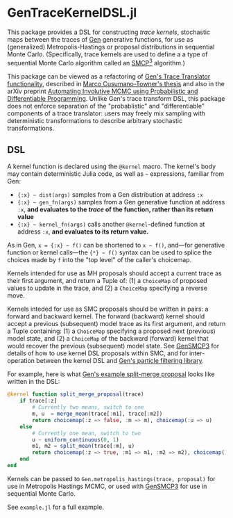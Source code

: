 # GenTraceKernelDSL.jl

This package provides a DSL for constructing _trace kernels_, stochastic
maps between the traces of [Gen](https://github.com/probcomp/Gen.jl) generative
functions, for use as (generalized) Metropolis-Hastings or proposal distributions in sequential Monte Carlo.  (Specifically, trace kernels are used to define a a type of sequential Monte Carlo algorithm called an [SMCP<sup>3</sup>](github.com/probcomp/GenSMCP3.jl) algorithm.)

This package can be viewed as a refactoring of [Gen's Trace Translator functionality](https://github.com/probcomp/Gen.jl/blob/a96a77991e0e43f208272e9241c8f2434ffdedbf/docs/src/ref/trace_translators.md),
described in [Marco Cusumano-Towner's thesis](https://www.mct.dev/assets/mct-thesis.pdf) and also in the arXiv preprint
[Automating Involutive MCMC using Probabilistic and Differentiable Programming](https://arxiv.org/abs/2007.09871).
Unlike Gen's trace transform DSL, this package does not enforce separation of the "probablistic" and "differentiable" components of a trace translator: users may freely mix sampling with deterministic transformations to describe arbitrary stochastic transformations.

## DSL

A kernel function is declared using the `@kernel` macro.
The kernel's body may contain deterministic Julia code, as well as `~` expressions,
familiar from Gen:

* `{:x} ~ dist(args)` samples from a Gen distribution at address `:x`
* `{:x} ~ gen_fn(args)` samples from a Gen generative function at address `:x`, **and evaluates to the _trace_ of the function, rather than its return value**
* `{:x} ~ kernel_fn(args)` calls another `@kernel`-defined function at address `:x`, **and evaluates to its return value.**

As in Gen, `x = {:x} ~ f()` can be shortened to `x ~ f()`, and—for generative function or kernel calls—the `{*} ~ f()` syntax can be used to splice the choices made by `f` into the "top level" of the caller's choicemap.

Kernels intended for use as MH proposals should accept a current trace as their first argument, and return a Tuple of: (1) a `ChoiceMap` of proposed values to update in the trace, and (2) a `ChoiceMap` specifying a reverse move. 

Kernels inteded for use as SMC proposals should be written in pairs: a forward and backward kernel. The forward (backward) kernel should accept a previous (subsequent) model trace as its first argument, and return a Tuple containing: (1) a `ChoiceMap` specifying a proposed next (previous) model state, and (2) a `ChoiceMap` of the backward (forward) kernel that would recover the previous (subsequent) model state.  See [GenSMCP3](github.com/probcomp/GenSMCP3.jl) for details of how to use kernel DSL proposals within SMC, and for inter-operation between the kernel DSL and [Gen's particle filtering library](github.com/probcomp/GenParticleFilters.jl).

For example, here is what [Gen's example split-merge proposal](https://github.com/probcomp/Gen.jl/blob/master/examples/involutive_mcmc/involution_mh_minimal_example.jl) looks like written in the DSL:

```julia
@kernel function split_merge_proposal(trace)
    if trace[:z]
        # Currently two means, switch to one
        m, u  = merge_mean(trace[:m1], trace[:m2])
        return choicemap(:z => false, :m => m), choicemap(:u => u)
    else
        # Currently one mean, switch to two
        u ~ uniform_continuous(0, 1)
        m1, m2 = split_mean(trace[:m], u)
        return choicemap(:z => true, :m1 => m1, :m2 => m2), choicemap()
    end
end
```

Kernels can be passed to `Gen.metropolis_hastings(trace, proposal)` for use in Metropolis Hastings MCMC, or used with [GenSMCP3](github.com/probcomp/GenSMCP3.jl) for use in sequential Monte Carlo.

<!-- Kernels can be wrapped in `MHProposal` or `SMCStep` objects and passed to `mh(trace, proposal, args)` or `run_smc_step(trace, step, fwd_args, bwd_args)` respectively. -->

See `example.jl` for a full example.